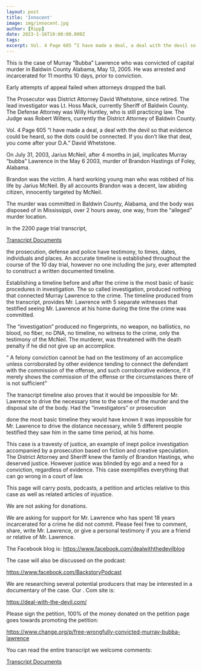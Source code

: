 ```yaml
---
layout: post
title: 'Innocent'
image: img/innocent.jpg
author: [Ripp]
date: 2023-1-16T10:00:00.000Z
tags: 
excerpt: Vol. 4 Page 605 “I have made a deal, a deal with the devil so that evidence could be heard, so the dots could be connected. If you don’t like that deal, you come after your D.A.” David Whetstone.
---
```


This is the case of Murray “Bubba” Lawrence who was convicted of capital murder in Baldwin County Alabama, May 13, 2005. He was arrested and incarcerated for 11 months 10 days, prior to conviction.

Early attempts of appeal failed when attorneys dropped the ball.


The Prosecutor was District Attorney David Whetstone, since retired. The lead investigator was Lt. Hoss Mack, currently Sheriff of Baldwin County. The Defense Attorney was Willy Huntley, who is still practicing law. The Judge was Robert Wilters, currently the District Attorney of Baldwin County.


Vol. 4 Page 605 “I have made a deal, a deal with the devil so that evidence could be heard, so the dots could be connected. If you don’t like that deal, you come after your D.A.” David Whetstone.


On July 31, 2003, Jarius McNeil, after 4 months in jail, implicates Murray “bubba” Lawrence in the May 6 2003, murder of Brandon Hastings of Foley, Alabama.


Brandon was the victim. A hard working young man who was robbed of his life by Jarius McNeil. By all accounts Brandon was a decent, law abiding citizen, innocently targeted by McNeil.


The murder was committed in Baldwin County, Alabama, and the body was disposed of in Mississippi, over 2 hours away, one way, from the “alleged” murder location.


In the 2200 page trial transcript,


[Transcript Documents](https://1drv.ms/u/s!AjkiMTnxOg5Whs8_OXITUR9ssyxHzw?e=HW1V3s)

 

the prosecution, defense and police have testimony, to times, dates, individuals and places. An accurate timeline is established throughout the course of the 10 day trial, however no one including the jury, ever attempted to construct a written documented timeline.


Establishing a timeline before and after the crime is the most basic of basic procedures in investigation. The so called investigation, produced nothing that connected Murray Lawrence to the crime. The timeline produced from the transcript, provides Mr. Lawrence with 5 separate witnesses that testified seeing Mr. Lawrence at his home during the time the crime was committed.


The “investigation” produced no fingerprints, no weapon, no ballistics, no blood, no fiber, no DNA, no timeline, no witness to the crime, only the testimony of the McNeil. The murderer, was threatened with the death penalty if he did not give up an accomplice.


“ A felony conviction cannot be had on the testimony of an accomplice unless corroborated by other evidence tending to connect the defendant with the commission of the offense, and such corroborative evidence, if it merely shows the commission of the offense or the circumstances there of is not sufficient”


The transcript timeline also proves that it would be impossible for Mr. Lawrence to drive the necessary time to the scene of the murder and the disposal site of the body. Had the “investigators” or prosecution

done the most basic timeline they would have known it was impossible for Mr. Lawrence to drive the distance necessary, while 5 different people testified they saw him in the same time period, at his home.


This case is a travesty of justice, an example of inept police investigation accompanied by a prosecution based on fiction and creative speculation. The District Attorney and Sheriff knew the family of Brandon Hastings, who deserved justice. However justice was blinded by ego and a need for a conviction, regardless of evidence. This case exemplifies everything that can go wrong in a court of law.

This page will carry posts, podcasts, a petition and articles relative to this case as well as related articles of injustice.


We are not asking for donations.


We are asking for support for Mr. Lawrence who has spent 18 years incarcerated for a crime he did not commit. Please feel free to comment, share, write Mr. Lawrence, or give a personal testimony if you are a friend or relative of Mr. Lawrence.


The Facebook blog is: https://www.facebook.com/dealwiththedevilblog


The case will also be discussed on the podcast:


https://www.facebook.com/BackstoryPodcast


We are researching several potential producers that may be interested in a documentary of the case. Our . Com site is:

https://deal-with-the-devil.com/


Please sign the petition, 100% of the money donated on the petition page goes towards promoting the petition:


https://www.change.org/p/free-wrongfully-convicted-murray-bubba-lawrence

You can read the entire transcript we welcome comments:

[Transcript Documents](https://1drv.ms/u/s!AjkiMTnxOg5Whs8_OXITUR9ssyxHzw?e=HW1V3s)
